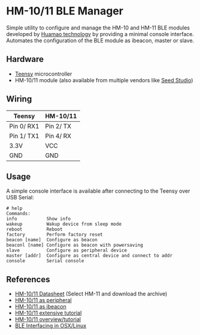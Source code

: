 # HM-10/11 BLE Manager
Simple utility to configure and manage the HM-10 and HM-11 BLE modules developed by [Huamao technology] by providing a minimal console interface.
Automates the configuration of the BLE module as ibeacon, master or slave.

## Hardware
- [Teensy](https://www.pjrc.com/teensy/) microcontroller
- HM-10/11 module (also available from multiple vendors like [Seed Studio])

## Wiring

| Teensy     | HM-10/11  |
|------------|-----------|
| Pin 0/ RX1 | Pin 2/ TX |
| Pin 1/ TX1 | Pin 4/ RX |
| 3.3V       | VCC       |
| GND        | GND       |

## Usage
A simple console interface is available after connecting to the Teensy over USB Serial:
```
# help
Commands:
info           Show info
wakeup         Wakup device from sleep mode
reboot         Reboot
factory        Perform factory reset
beacon [name]  Configure as beacon
beaconl [name] Configure as beacon with powersaving
slave          Configure as peripheral device
master [addr]  Configure as central device and connect to addr
console        Serial console
```

## References
- [HM-10/11 Datasheet](http://www.jnhuamao.cn/bluetooth.asp?id=1) (Select HM-11 and download the archive)
- [HM-10/11 as peripheral](http://blog.blecentral.com/2015/05/05/hm-10-peripheral)
- [HM-10/11 as ibeacon](http://www.blueluminance.com/HM-10-as-iBeacon.pdf)
- [HM-10/11 extensive tutorial](http://www.martyncurrey.com/hm-10-bluetooth-4ble-modules)
- [HM-10/11 overview/tutorial](http://fab.cba.mit.edu/classes/863.15/doc/tutorials/programming/bluetooth.html)
- [BLE Interfacing in OSX/Linux](http://forum.rfduino.com/index.php?topic=73.0)

[Huamao technology]: http://www.jnhuamao.cn
[Seed Studio]: https://www.seeedstudio.com/Bluetooth-V4.0-HM-11-BLE-Module-p-1803.html
